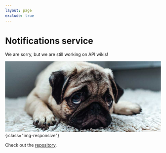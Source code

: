 ```yaml
---
layout: page
exclude: true
---
```


# Notifications service

We are sorry, but we are still working on API wikis!

![sad-dog](../assets/img/sad-dog.jpg){:class="img-responsive"}

Check out the [repository](https://github.com/Ubademy/ubademy.service.notifications).


